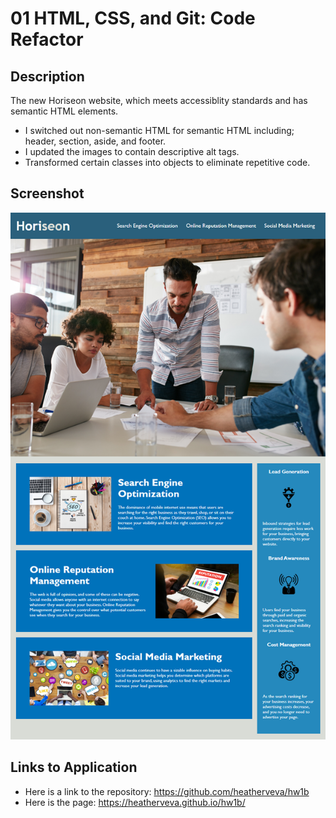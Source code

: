 # 01 HTML, CSS, and Git: Code Refactor

## Description

The new Horiseon website, which meets accessiblity standards and has semantic HTML elements.

- I switched out non-semantic HTML for semantic HTML including; header, section, aside, and footer.
- I updated the images to contain descriptive alt tags.
- Transformed certain classes into objects to eliminate repetitive code.

## Screenshot

![The Horiseon webpage includes a navigation bar, a header image, an aside, and cards with text and images at the bottom of the page.](./assets/images/01-html-css-git-homework-demo.png)

## Links to Application

- Here is a link to the repository: https://github.com/heatherveva/hw1b
- Here is the page: https://heatherveva.github.io/hw1b/
